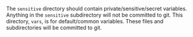 The `sensitive` directory should contain private/sensitive/secret variables. Anything in the `sensitive` subdirectory will not be committed to git.
This directory, `vars`, is for default/common variables. These files and subdirectories will be committed to git.
